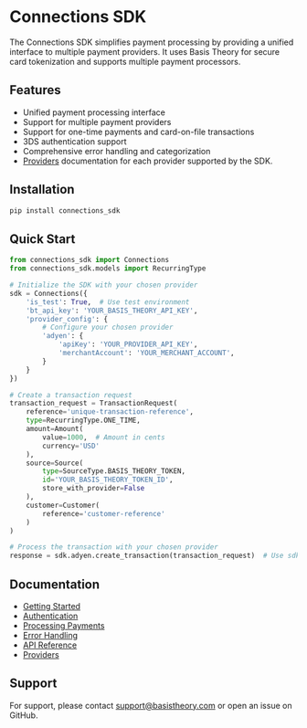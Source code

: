 # Connections SDK

The Connections SDK simplifies payment processing by providing a unified interface to multiple payment providers. It uses Basis Theory for secure card tokenization and supports multiple payment processors.

## Features

- Unified payment processing interface
- Support for multiple payment providers
- Support for one-time payments and card-on-file transactions
- 3DS authentication support
- Comprehensive error handling and categorization
- [Providers](./docs/providers/index.md) documentation for each provider supported by the SDK.

## Installation

```bash
pip install connections_sdk
```

## Quick Start

```python
from connections_sdk import Connections
from connections_sdk.models import RecurringType

# Initialize the SDK with your chosen provider
sdk = Connections({
    'is_test': True,  # Use test environment
    'bt_api_key': 'YOUR_BASIS_THEORY_API_KEY',
    'provider_config': {
        # Configure your chosen provider
        'adyen': {
            'apiKey': 'YOUR_PROVIDER_API_KEY',
            'merchantAccount': 'YOUR_MERCHANT_ACCOUNT',
        }
    }
})

# Create a transaction request
transaction_request = TransactionRequest(
    reference='unique-transaction-reference',
    type=RecurringType.ONE_TIME,
    amount=Amount(
        value=1000,  # Amount in cents
        currency='USD'
    ),
    source=Source(
        type=SourceType.BASIS_THEORY_TOKEN,
        id='YOUR_BASIS_THEORY_TOKEN_ID',
        store_with_provider=False
    ),
    customer=Customer(
        reference='customer-reference'
    )
)

# Process the transaction with your chosen provider
response = sdk.adyen.create_transaction(transaction_request)  # Use sdk.<provider>.transaction()
```

## Documentation

- [Getting Started](./docs/getting-started.md)
- [Authentication](./docs/authentication.md)
- [Processing Payments](./docs/processing-payments.md)
- [Error Handling](./docs/error-handling.md)
- [API Reference](./docs/api-reference.md)
- [Providers](./docs/providers/index.md)

## Support

For support, please contact [support@basistheory.com](mailto:support@basistheory.com) or open an issue on GitHub. 